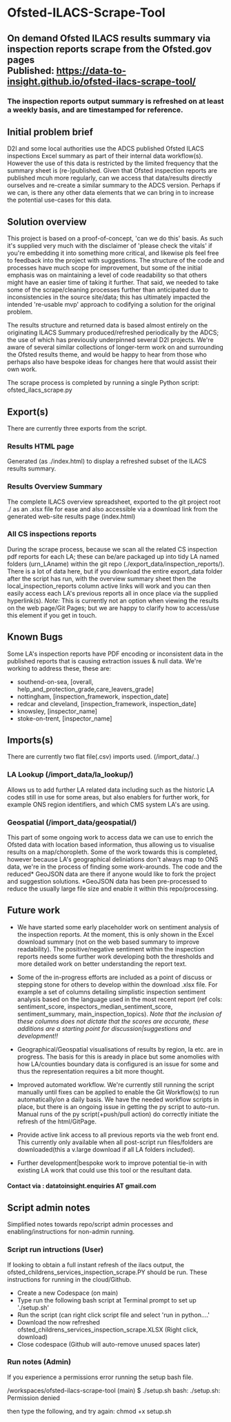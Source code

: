 # Ofsted-ILACS-Scrape-Tool
On demand Ofsted ILACS results summary via inspection reports scrape from the Ofsted.gov pages  
Published: https://data-to-insight.github.io/ofsted-ilacs-scrape-tool/
-
### The inspection reports output summary is refreshed on at least a weekly basis, and are timestamped for reference. 


## Initial problem brief
D2I and some local authorities use the ADCS published Ofsted ILACS inspections Excel summary as part of their internal data workflow(s). However the use of this data is restricted by the limited frequency that the summary sheet is (re-)published. Given that Ofsted inspection reports are published mcuh more regularly, can we access that data/results directly ourselves and re-create a similar summary to the ADCS version. Perhaps if we can, is there any other data elements that we can bring in to increase the potential use-cases for this data. 

## Solution overview
This project is based on a proof-of-concept, 'can we do this' basis. As such it's supplied very much with the disclaimer of 'please check the vitals' if you're embedding it into something more critical, and likewise pls feel free to feedback into the project with suggestions. The structure of the code and processes have much scope for improvement, but some of the initial emphasis was on maintaining a level of code readability so that others might have an easier time of taking it further. That said, we needed to take some of the scrape/cleaning processes further than anticipated due to inconsistencies in the source site/data; this has ultimately impacted the intended 're-usable mvp' approach to codifying a solution for the original problem. 

The results structure and returned data is based almost entirely on the originating ILACS Summary produced/refreshed periodically by the ADCS; the use of which has previously underpinned several D2I projects. We're aware of several similar collections of longer-term work on and surrounding the Ofsted results theme, and would be happy to hear from those who perhaps also have bespoke ideas for changes here that would assist their own work. 

The scrape process is completed by running a single Python script: ofsted_ilacs_scrape.py


## Export(s)
There are currently three exports from the script. 
### Results HTML page
Generated (as ./index.html) to display a refreshed subset of the ILACS results summary. 

### Results Overview Summary
The complete ILACS overview spreadsheet, exported to the git project root ./ as an .xlsx file for ease and also accessible via a download link from the generated web-site results page (index.html)

### All CS inspections reports
During the scrape process, because we scan all the related CS inspection pdf reports for each LA; these can be/are packaged up into tidy LA named folders (urn_LAname) within the git repo (./export_data/inspection_reports/). There is a lot of data here, but if you download the entire export_data folder after the script has run, with the overview summary sheet then the local_inspection_reports column active links will work and you can then easily access each LA's previous reports all in once place via the supplied hyperlink(s). *Note:* This is currently not an option when viewing the results on the web page/Git Pages; but we are happy to clarify how to access/use this element if you get in touch. 

## Known Bugs
Some LA's inspection reports have PDF encoding or inconsistent data in the published reports that is causing extraction issues & null data. 
We're working to address these, these are:
- southend-on-sea, [overall, help_and_protection_grade,care_leavers_grade]
- nottingham, [inspection_framework, inspection_date]
- redcar and cleveland, [inspection_framework, inspection_date]
- knowsley, [inspector_name]
- stoke-on-trent, [inspector_name]


## Imports(s)
There are currently two flat file(.csv) imports used. (/import_data/..)
### LA Lookup (/import_data/la_lookup/)
Allows us to add further LA related data including such as the historic LA codes still in use for some areas, but also enablers for further work, for example ONS region identifiers, and which CMS system LA's are using.
### Geospatial (/import_data/geospatial/)
This part of some ongoing work to access data we can use to enrich the Ofsted data with location based information, thus allowing us to visualise results on a map/choropleth. Some of the work towards this is completed, however because LA's geographical deliniations don't always map to ONS data, we're in the process of finding some work-arounds. The code and the reduced* GeoJSON data are there if anyone would like to fork the project and suggestion solutions. *GeoJSON data has been pre-processed to reduce the usually large file size and enable it within this repo/processing. 


## Future work
- We have started some early placeholder work on sentiment analysis of the inspection reports. At the moment, this is only shown in the Excel download summary (not on the web based summary to improve readability). The positive/negative sentiment within the inspection reports needs some further work developing both the thresholds and more detailed work on better understanding the report text. 

- Some of the in-progress efforts are included as a point of discuss or stepping stone for others to develop within the download .xlsx file. For example a set of columns detailing simplistic inspection sentiment analysis based on the language used in the most recent report (ref cols: sentiment_score, inspectors_median_sentiment_score, sentiment_summary, main_inspection_topics). *Note that the inclusion of these columns does not dictate that the scores are accurate, these additions are a starting point for discussion|suggestions and development!!*

- Geographical/Geospatial visualisations of results by region, la etc. are in progress. The basis for this is aready in place but some anomolies with how LA/counties boundary data is configured is an issue for some and thus the representation requires a bit more thought. 

- Improved automated workflow. We're currently still running the script manually until fixes can be applied to enable the Git Workflow(s) to run automatically/on a daily basis. We have the needed workflow scripts in place, but there is an ongoing issue in getting the py script to auto-run. Manual runs of the py script(+push/pull action) do correctly initiate the refresh of the html/GitPage.

- Provide active link access to all previous reports via the web front end. This currently only available when all post-script run files/folders are downloaded(this a v.large download if all LA folders included).

- Further development|bespoke work to improve potential tie-in with existing LA work that could use this tool or the resultant data. 


#### Contact via : datatoinsight.enquiries AT gmail.com


## Script admin notes
Simplified notes towards repo/script admin processes and enabling/instructions for non-admin running. 
### Script run intructions (User)
If looking to obtain a full instant refresh of the ilacs output, the ofsted_childrens_services_inspection_scrape.PY should be run. These instructions for running in the cloud/Github. 
- Create a new Codespace (on main)
- Type run the following bash script at Terminal prompt to set up './setup.sh'
- Run the script (can right click script file and select 'run in python....'
- Download the now refreshed ofsted_childrens_services_inspection_scrape.XLSX (Right click, download)
- Close codespace (Github will auto-remove unused spaces later)
  
### Run notes (Admin)
If you experience a permissions error running the setup bash file. 

/workspaces/ofsted-ilacs-scrape-tool (main) $ ./setup.sh
bash: ./setup.sh: Permission denied

then type the following, and try again: 
chmod +x setup.sh
